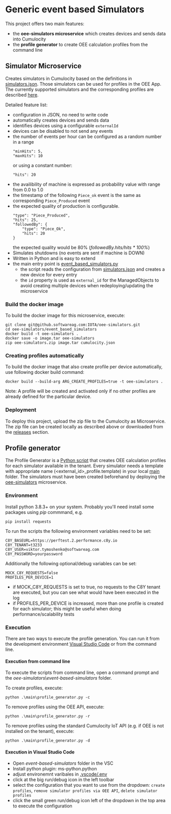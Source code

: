# Generic event based Simulators

This project offers two main features: 
- the **oee-simulators microservice** which creates devices and sends data into Cumulocity
- the **profile generator** to create OEE calculation profiles from the command line

## Simulator Microservice

Creates simulators in Cumulocity based on the definitions in [simulators.json](main/simulators.json). Those simulators can be used for profiles in the OEE App. The currently supported simulators and the corresponding profiles are described [here](simulators.md).

Detailed feature list:
- configuration in JSON, no need to write code
- automatically creates devices and sends data
- identifies devices using a configurable `externalId`
- devices can be disabled to not send any events
- the number of events per hour can be configured as a random number in a range
    ```
    "minHits": 5,
    "maxHits": 10
    ```
  or using a constant number: 
    ```
    "hits": 20
    ```
- the availibility of machine is expressed as probability value with range from 0.0 to 1.0
- the timestamp of the following `Piece_ok` event is the same as corresponding `Piece_Produced` event
- the expected quality of production is configurable.  
    ```
    "type": "Piece_Produced",
    "hits": 25,
    "followedBy": {
        "type": "Piece_Ok",
        "hits": 20
    } 
    ```
  the expected quality would be 80% (*followedBy.hits/hits * 100%*)
- Simulates shutdowns (no events are sent if machine is DOWN)
- Written in Python and is easy to extend
- the main entry point is [event_based_simulators.py](main/event_based_simulators.py)
  - the script reads the configuration from [simulators.json](main/simulators.json) and creates a new device for every entry
  - the `id` property is used as `external_id` for the ManagedObjects to avoid creating multiple devices when redeploying/updating the microservice

### Build the docker image

To build the docker image for this microservice, execute:
```
git clone git@github.softwareag.com:IOTA/oee-simulators.git
cd oee-simulators/event_based_simulators
docker build -t oee-simulators .
docker save -o image.tar oee-simulators
zip oee-simulators.zip image.tar cumulocity.json 
```

### Creating profiles automatically

To build the docker image that also create profile per device automatically, use following docker build command:
```
docker build --build-arg ARG_CREATE_PROFILES=true -t oee-simulators .
```

Note: A profile will be created and activated only if no other profiles are already defined for the particular device.

### Deployment

To deploy this project, upload the zip file to the Cumulocity as Microservice. The zip file can be created locally as described above or downloaded from the [releases](releases) section.

## Profile generator

The Profile Generator is a [Python script](main/profile_generator.py) that creates OEE calculation profiles for each simulator available in the tenant. Every simulator needs a template with appropriate name (<external_id>_profile.template) in your local [main](main/) folder. The simulators must have been created beforehand by deploying the [oee-simulators](#simulator-microservice) microservice.

### Environment

Install python 3.8.3+ on your system. Probably you'll need install some packages using *pip* commmand, e.g.
```
pip install requests
```

To run the scripts the following environment variables need to be set:

```
C8Y_BASEURL=https://perftest.2.performance.c8y.io 
C8Y_TENANT=t3233
C8Y_USER=viktor.tymoshenko@softwareag.com
C8Y_PASSWORD=yourpassword
```

Additionally the following optional/debug variables can be set:
```
MOCK_C8Y_REQUESTS=false
PROFILES_PER_DEVICE=1
```

- if MOCK_C8Y_REQUESTS is set to true, no requests to the C8Y tenant are executed, but you can see what would have been executed in the log
- if PROFILES_PER_DEVICE is increased, more than one profile is created for each simulator; this might be useful when doing performance/scalability tests

### Execution

There are two ways to execute the profile generation. You can run it from the development environment [Visual Studio Code](#visual-studio-code) or from the command line.

#### Execution from command line
To execute the scripts from command line, open a command prompt and the *oee-simulators\event-based-simulators* folder.

To create profiles, execute:
```
python .\main\profile_generator.py -c
``` 

To remove profiles using the OEE API, execute:
```
python .\main\profile_generator.py -r
``` 

To remove profiles using the standard Cumulocity IoT API (e.g. if OEE is not installed on the tenant), execute:
```
python .\main\profile_generator.py -d
``` 

#### Execution in Visual Studio Code

- Open *event-based-simulators* folder in the VSC
- Install python plugin: ms-python.python
- adjust environemnt varibales in [.vscode/.env](.vscode/.env)
- click at the big run/debug icon in the left toolbar
- select the configuration that you want to use from the dropdown: `create profiles`, `remove simulator profiles via OEE API`, `delete simulator profiles`
- click the small green run/debug icon left of the dropdown in the top area to execute the configuration
  



  